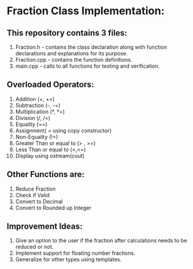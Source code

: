 # Fraction Class Implementation:

## This repository contains 3 files:
1) Fraction.h - contains the class declaration along with function declarations and explanations for its purpose.
2) Fraction.cpp - contains the function definitions. 
3) main.cpp - calls to all functions for testing and verification.

## Overloaded Operators:
  1) Addition (+, +=) 
  2) Subtraction (-, -=) 
  3) Multiplication (*, *=) 
  4) Division (/, /=)
  5) Equality (==)
  6) Assignment( = using copy constructor)
  7) Non-Equality (!=)
  8) Greater Than or equal to (> , >=) 
  9) Less Than or equal to (<,<=)
  10) Display using ostream(cout)
## Other Functions are:
  1) Reduce Fraction
  2) Check if Valid
  3) Convert to Decimal
  4) Convert to Rounded up Integer
  
## Improvement Ideas:
1) Give an option to the user if the fraction after calculations needs to be reduced or not.
2) Implement support for floating number fractions.
3) Generalize for other types using templates.
